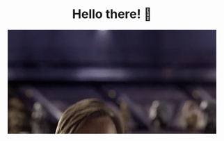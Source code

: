 # <div align="center"> Hello there! 👋 </div>

<p align="center">
  <img src="hello-there.webp" alt="Hello there!" />
</p>

<!-- ![Hello there!](https://media4.giphy.com/media/Nx0rz3jtxtEre/giphy.gif) -->

<!--
**thomsng/thomsng** is a ✨ _special_ ✨ repository because its `README.md` (this file) appears on your GitHub profile.

Here are some ideas to get you started:

- 🔭 I’m currently working on ...
- 🌱 I’m currently learning ...
- 👯 I’m looking to collaborate on ...
- 🤔 I’m looking for help with ...
- 💬 Ask me about ...
- 📫 How to reach me: ...
- 😄 Pronouns: ...
- ⚡ Fun fact: ...
-->
